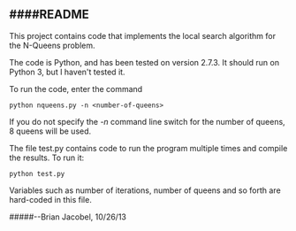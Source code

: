 ####README
------
This project contains code that implements the local search algorithm for the N-Queens problem.

The code is Python, and has been tested on version 2.7.3. It should run on Python 3, but I haven't tested it.

To run the code, enter the command

	python nqueens.py -n <number-of-queens>

If you do not specify the *-n* command line switch for the number of queens, 8 queens will be used.


The file test.py contains code to run the program multiple times and compile the results. To run it:

	python test.py

Variables such as number of iterations, number of queens and so forth are hard-coded in this file.



#####--Brian Jacobel, 10/26/13